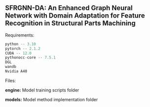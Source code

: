 ## SFRGNN-DA: An Enhanced Graph Neural Network with Domain Adaptation for Feature Recognition in Structural Parts Machining

Requirements:

```python
python -- 3.10
pytorch -- 2.1.2
CUDA -- 12.0
pythonocc-core -- 7.5.1
DGL
wandb
Nvidia A40
```

Files:

**engine:**  Model training scripts folder

**models:** Model method implementation folder

